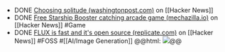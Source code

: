 - DONE [Choosing solitude (washingtonpost.com)](https://news.ycombinator.com/item?id=41818953) on [[Hacker News]]
- DONE [Free Starship Booster catching arcade game (mechazilla.io)](https://news.ycombinator.com/item?id=41820139) on [[Hacker News]] #Game
- DONE [FLUX is fast and it's open source (replicate.com)](https://news.ycombinator.com/item?id=41824390) on [[Hacker News]] #FOSS #[[AI/Image Generation]]
  @@html: <img src="https://d31rfu1d3w8e4q.cloudfront.net/static/blog/flux-is-fast/fast.webp" class="article-cover" />@@